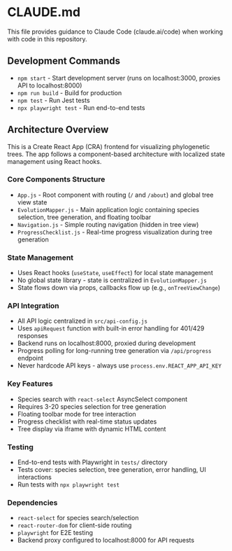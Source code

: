 # CLAUDE.md

This file provides guidance to Claude Code (claude.ai/code) when working with code in this repository.

## Development Commands

- `npm start` - Start development server (runs on localhost:3000, proxies API to localhost:8000)
- `npm run build` - Build for production
- `npm test` - Run Jest tests
- `npx playwright test` - Run end-to-end tests

## Architecture Overview

This is a Create React App (CRA) frontend for visualizing phylogenetic trees. The app follows a component-based architecture with localized state management using React hooks.

### Core Components Structure
- `App.js` - Root component with routing (`/` and `/about`) and global tree view state
- `EvolutionMapper.js` - Main application logic containing species selection, tree generation, and floating toolbar
- `Navigation.js` - Simple routing navigation (hidden in tree view)
- `ProgressChecklist.js` - Real-time progress visualization during tree generation

### State Management
- Uses React hooks (`useState`, `useEffect`) for local state management
- No global state library - state is centralized in `EvolutionMapper.js`
- State flows down via props, callbacks flow up (e.g., `onTreeViewChange`)

### API Integration
- All API logic centralized in `src/api-config.js`
- Uses `apiRequest` function with built-in error handling for 401/429 responses
- Backend runs on localhost:8000, proxied during development
- Progress polling for long-running tree generation via `/api/progress` endpoint
- Never hardcode API keys - always use `process.env.REACT_APP_API_KEY`

### Key Features
- Species search with `react-select` AsyncSelect component
- Requires 3-20 species selection for tree generation
- Floating toolbar mode for tree interaction
- Progress checklist with real-time status updates
- Tree display via iframe with dynamic HTML content

### Testing
- End-to-end tests with Playwright in `tests/` directory
- Tests cover: species selection, tree generation, error handling, UI interactions
- Run tests with `npx playwright test`

### Dependencies
- `react-select` for species search/selection
- `react-router-dom` for client-side routing
- `playwright` for E2E testing
- Backend proxy configured to localhost:8000 for API requests